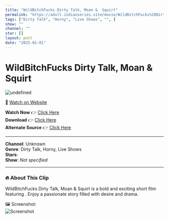 ```yaml
---
title: "WildBitchFucks Dirty Talk, Moan &  Squirt"
permalink: "https://adult.indianseries.site/movie/WildBitchFucks%20Dirty%20Talk%2C%20Moan%20%26%20%20Squirt"
tags: ["Dirty Talk", "Horny", "Live Shows", "", ]
show: ""
channel: ""
star: []
layout: post
date: "2025-01-01"
---
```


# WildBitchFucks Dirty Talk, Moan &  Squirt

![undefined](https://desisins.com/wp-content/uploads/2024/09/WildBitchFucks-DesiSins.com_.jpg)

🔗 [Watch on Website](https://adult.indianseries.site/movie/WildBitchFucks%20Dirty%20Talk%2C%20Moan%20%26%20%20Squirt)

**Watch Now** 👉 [Click Here](https://adult.indianseries.site/movie/WildBitchFucks%20Dirty%20Talk%2C%20Moan%20%26%20%20Squirt)  
**Download** 👉 [Click Here](https://adult.indianseries.site/movie/WildBitchFucks%20Dirty%20Talk%2C%20Moan%20%26%20%20Squirt)  
**Alternate Source** 👉 [Click Here](https://adult.indianseries.site/movie/WildBitchFucks%20Dirty%20Talk%2C%20Moan%20%26%20%20Squirt)

---

**Channel**: Unknown  
**Genre**: Dirty Talk, Horny, Live Shows  
**Stars**:   
**Show**: *Not specified*

---

### 🔥 About This Clip

WildBitchFucks Dirty Talk, Moan &  Squirt is a bold and exciting short film featuring . Enjoy a passionate story filled with desire and drama.
 
🖼️ Screenshot:  
![Screenshot](https://desisins.com/wp-content/uploads/2024/09/WildBitchFucks-DesiSins.com_.jpg)

